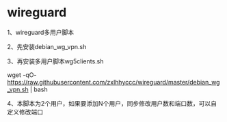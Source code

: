 # wireguard
1、wireguard多用户脚本

2、先安装debian_wg_vpn.sh

3、再安装多用户脚本wg5clients.sh

wget -qO- https://raw.githubusercontent.com/zxlhhyccc/wireguard/master/debian_wg_vpn.sh | bash

4、本脚本为2个用户，如果要添加N个用户，同步修改用户数和端口数，可以自定义修改端口
